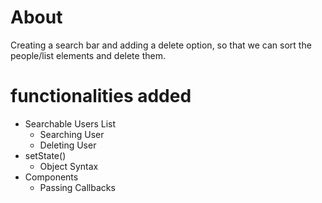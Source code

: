 # About 
Creating a search bar and adding a delete option, so that we can sort the people/list elements and delete them. 

# functionalities  added

- Searchable Users List
  - Searching User
  - Deleting User
- setState() 
  - Object Syntax
- Components
  - Passing Callbacks
